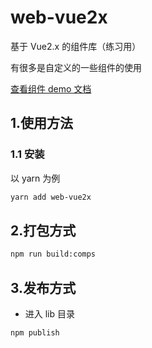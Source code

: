 # web-vue2x

基于 Vue2.x 的组件库（练习用）

有很多是自定义的一些组件的使用

[查看组件 demo 文档](https://zhoubichuan.com/web-vue2x/senior/3.component/1.index.html)

## 1.使用方法

### 1.1 安装

以 yarn 为例

```sh
yarn add web-vue2x
```

## 2.打包方式

```sh
npm run build:comps
```

## 3.发布方式

- 进入 lib 目录

```sh
npm publish
```
